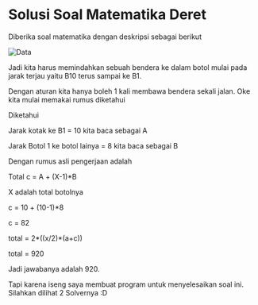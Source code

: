 # Solusi Soal Matematika Deret

Diberika soal matematika dengan deskripsi sebagai berikut

![Data](deret/soal.jpg)

Jadi kita harus memindahkan sebuah bendera ke dalam botol mulai pada jarak terjau yaitu B10 terus sampai ke B1.

Dengan aturan kita hanya boleh 1 kali membawa bendera sekali jalan. Oke kita mulai memakai rumus diketahui

Diketahui

Jarak kotak ke B1 = 10 kita baca sebagai A

Jarak Botol 1 ke botol lainya = 8 kita baca sebagai B

Dengan rumus asli pengerjaan adalah

Total c = A + (X-1)*B

X adalah total botolnya

c = 10 + (10-1)*8

c = 82

total = 2*((x/2)*(a+c))

total = 920

Jadi jawabanya adalah 920. 

Tapi karena iseng saya membuat program untuk menyelesaikan soal ini. Silahkan dilihat 2 Solvernya :D 

